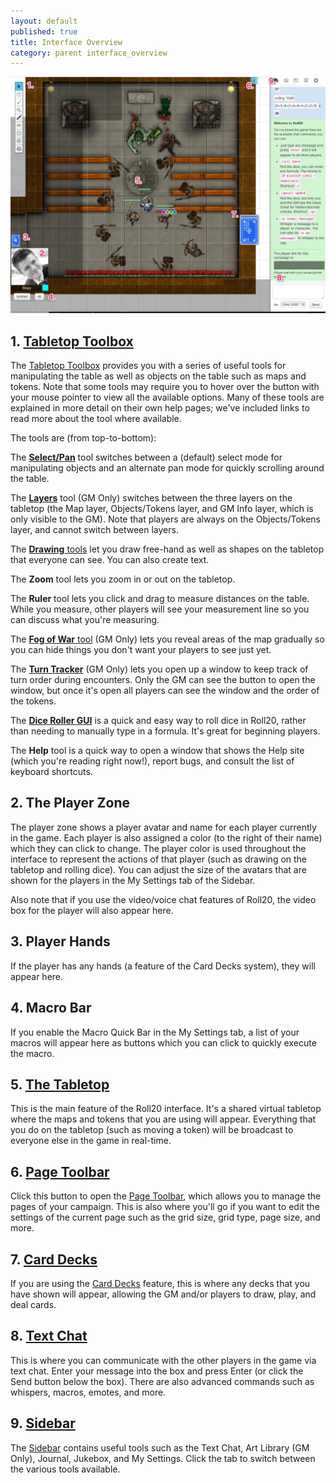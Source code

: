 ```yaml
---
layout: default
published: true
title: Interface Overview
category: parent interface_overview
---
```


![Interface Overview](/images/interface_overview.jpg)

## 1. [Tabletop Toolbox](/tabletop-toolbox)

The [Tabletop Toolbox](/tabletop-toolbox) provides you with a series of useful tools for manipulating the table as well as objects on the table such as maps and tokens. Note that some tools may require you to hover over the button with your mouse pointer to view all the available options. Many of these tools are explained in more detail on their own help pages; we've included links to read more about the tool where available.

The tools are (from top-to-bottom):

The [**Select/Pan**](/tabletop-toolbox-select-and-pan) tool switches between a (default) select mode for manipulating objects and an alternate pan mode for quickly scrolling around the table.

The [**Layers**](/tabletop-toolbox-layers) tool (GM Only) switches between the three layers on the tabletop (the Map layer, Objects/Tokens layer, and GM Info layer, which is only visible to the GM). Note that players are always on the Objects/Tokens layer, and cannot switch between layers.

The [**Drawing** tools](/tabletop-toolbox-drawing-tools) let you draw free-hand as well as shapes on the tabletop that everyone can see. You can also create text.

The **Zoom** tool lets you zoom in or out on the tabletop.

The **Ruler** tool lets you click and drag to measure distances on the table. While you measure, other players will see your measurement line so you can discuss what you're measuring.

The [**Fog of War** tool](/tabletop-toolbox-fog-of-war) (GM Only) lets you reveal areas of the map gradually so you can hide things you don't want your players to see just yet.

The [**Turn Tracker**](/tabletop-toolbox-turn-tracker) (GM Only) lets you open up a window to keep track of turn order during encounters. Only the GM can see the button to open the window, but once it's open all players can see the window and the order of the tokens.

The [**Dice Roller GUI**](/tabletop-toolbox-dice-gui) is a quick and easy way to roll dice in Roll20, rather than needing to manually type in a formula. It's great for beginning players.

The **Help** tool is a quick way to open a window that shows the Help site (which you're reading right now!), report bugs, and consult the list of keyboard shortcuts.

## 2. The Player Zone

The player zone shows a player avatar and name for each player currently in the game. Each player is also assigned a color (to the right of their name) which they can click to change. The player color is used throughout the interface to represent the actions of that player (such as drawing on the tabletop and rolling dice). You can adjust the size of the avatars that are shown for the players in the My Settings tab of the Sidebar.

Also note that if you use the video/voice chat features of Roll20, the video box for the player will also appear here.

## 3. Player Hands

If the player has any hands (a feature of the Card Decks system), they will appear here.

## 4. Macro Bar

If you enable the Macro Quick Bar in the My Settings tab, a list of your macros will appear here as buttons which you can click to quickly execute the macro.

## 5. [The Tabletop](/tabletop)

This is the main feature of the Roll20 interface. It's a shared virtual tabletop where the maps and tokens that you are using will appear. Everything that you do on the tabletop (such as moving a token) will be broadcast to everyone else in the game in real-time.

## 6. [Page Toolbar](/page-toolbar)

Click this button to open the [Page Toolbar](/page-toolbar), which allows you to manage the pages of your campaign. This is also where you'll go if you want to edit the settings of the current page such as the grid size, grid type, page size, and more.

## 7. [Card Decks](/card-deck)

If you are using the [Card Decks](/card-deck) feature, this is where any decks that you have shown will appear, allowing the GM and/or players to draw, play, and deal cards.

## 8. [Text Chat](/sidebar-text-chat)

This is where you can communicate with the other players in the game via text chat. Enter your message into the box and press Enter (or click the Send button below the box). There are also advanced commands such as whispers, macros, emotes, and more.

## 9. [Sidebar](/sidebar)

The [Sidebar](/sidebar) contains useful tools such as the Text Chat, Art Library (GM Only), Journal, Jukebox, and My Settings. Click the tab to switch between the various tools available.